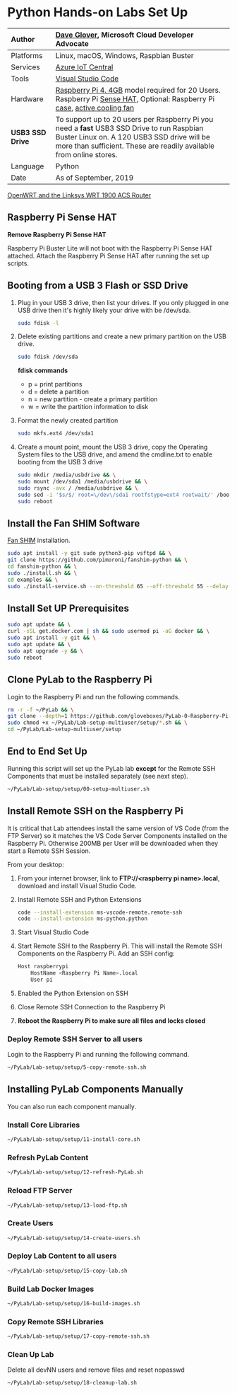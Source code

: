 # Python Hands-on Labs Set Up

|Author|[Dave Glover](https://developer.microsoft.com/en-us/advocates/dave-glover?WT.mc_id=pycon-blog-dglover), Microsoft Cloud Developer Advocate |
|:----|:---|
|Platforms | Linux, macOS, Windows, Raspbian Buster|
|Services | [Azure IoT Central](https://docs.microsoft.com/en-us/azure/iot-central/?WT.mc_id=pycon-blog-dglover) |
|Tools| [Visual Studio Code](https://code.visualstudio.com?WT.mc_id=pycon-blog-dglover)|
|Hardware | [Raspberry Pi 4. 4GB](https://www.raspberrypi.org/products/raspberry-pi-4-model-b/) model required for 20 Users. Raspberry Pi [Sense HAT](https://www.raspberrypi.org/products/sense-hat/), Optional: Raspberry Pi [case](https://shop.pimoroni.com/products/pibow-coupe-4?variant=29210100138067), [active cooling fan](https://shop.pimoroni.com/products/fan-shim)
|**USB3 SSD Drive**| To support up to 20 users per Raspberry Pi you need a **fast** USB3 SSD Drive to run Raspbian Buster Linux on. A 120 USB3 SSD drive will be more than sufficient. These are readily available from online stores.
|Language| Python|
|Date|As of September, 2019|


<!-- [Setting up Ethernet Access Point](wifirouter.md) -->

[OpenWRT and the Linksys WRT 1900 ACS Router](https://github.com/gloveboxes/Linksys-WRT-1900-ACS-with-Huawei-E3372-Hi-Link-LTE-Dongle)

## Raspberry Pi Sense HAT

**Remove Raspberry Pi Sense HAT**

Raspberry Pi Buster Lite will not boot with the Raspberry Pi Sense HAT attached. Attach the Raspberry Pi Sense HAT after running the set up scripts.

<!-- ## Update Raspberry Pi

```bash
sudo apt update && sudo apt upgrade -y && sudo reboot
``` -->

## Booting from a USB 3 Flash or SSD Drive

1. Plug in your USB 3 drive, then list your drives. If you only plugged in one USB drive then it's highly likely your drive with be /dev/sda.

    ```bash
    sudo fdisk -l
    ```

2. Delete existing partitions and create a new primary partition on the USB drive.

    ```bash
    sudo fdisk /dev/sda
    ```

    **fdisk commands**

    - p = print partitions
    - d = delete a partition
    - n = new partition - create a primary partition
    - w = write the partition information to disk

3. Format the newly created partition

    ```bash
    sudo mkfs.ext4 /dev/sda1
    ```

4. Create a mount point, mount the USB 3 drive, copy the Operating System files to the USB drive, and amend the cmdline.txt to enable booting from the USB 3 drive

    ```bash
    sudo mkdir /media/usbdrive && \
    sudo mount /dev/sda1 /media/usbdrive && \
    sudo rsync -avx / /media/usbdrive && \
    sudo sed -i '$s/$/ root=\/dev\/sda1 rootfstype=ext4 rootwait/' /boot/cmdline.txt && \
    sudo reboot
    ```

## Install the Fan SHIM Software

[Fan SHIM](https://shop.pimoroni.com/products/fan-shim) installation.

```bash
sudo apt install -y git sudo python3-pip vsftpd && \
git clone https://github.com/pimoroni/fanshim-python && \
cd fanshim-python && \
sudo ./install.sh && \
cd examples && \
sudo ./install-service.sh --on-threshold 65 --off-threshold 55 --delay 2
```

## Install Set UP Prerequisites

```bash
sudo apt update && \
curl -sSL get.docker.com | sh && sudo usermod pi -aG docker && \
sudo apt install -y git && \
sudo apt update && \
sudo apt upgrade -y && \
sudo reboot
```

## Clone PyLab to the Raspberry Pi

Login to the Raspberry Pi and run the following commands.

```bash
rm -r -f ~/PyLab && \
git clone --depth=1 https://github.com/gloveboxes/PyLab-0-Raspberry-Pi-Set-Up.git ~/PyLab && \
sudo chmod +x ~/PyLab/Lab-setup-multiuser/setup/*.sh && \
cd ~/PyLab/Lab-setup-multiuser/setup
```

## End to End Set Up

Running this script will set up the PyLab lab **except** for the Remote SSH Components that must be installed separately (see next step).

```bash
~/PyLab/Lab-setup/setup/00-setup-multiuser.sh
```

## Install Remote SSH on the Raspberry Pi

It is critical that Lab attendees install the same version of VS Code (from the FTP Server) so it matches the VS Code Server Components installed on the Raspberry Pi. Otherwise 200MB per User will be downloaded when they start a Remote SSH Session.

From your desktop:

1. From your internet browser, link to **FTP://\<raspberry pi name>.local**, download and install Visual Studio Code.

2. Install Remote SSH and Python Extensions

    ```bash
    code --install-extension ms-vscode-remote.remote-ssh
    code --install-extension ms-python.python
    ```

3. Start Visual Studio Code
4. Start Remote SSH to the Raspberry Pi. This will install the Remote SSH Components on the Raspberry Pi. Add an SSH config:

    ```bash
    Host raspberrypi
        HostName <Raspberry Pi Name>.local
        User pi
    ```

5. Enabled the Python Extension on SSH
6. Close Remote SSH Connection to the Raspberry Pi
7. **Reboot the Raspberry Pi to make sure all files and locks closed**

### Deploy Remote SSH Server  to all users

Login to the Raspberry Pi and running the following command.

```bash
~/PyLab/Lab-setup/setup/5-copy-remote-ssh.sh
```

## Installing PyLab Components Manually

You can also run each component manually.

### Install Core Libraries

```bash
~/PyLab/Lab-setup/setup/11-install-core.sh
```

### Refresh PyLab Content

```bash
~/PyLab/Lab-setup/setup/12-refresh-PyLab.sh
```

### Reload FTP Server

```bash
~/PyLab/Lab-setup/setup/13-load-ftp.sh
```

### Create Users

```bash
~/PyLab/Lab-setup/setup/14-create-users.sh
```

### Deploy Lab Content to all users

```bash
~/PyLab/Lab-setup/setup/15-copy-lab.sh
```

### Build Lab Docker Images

```bash
~/PyLab/Lab-setup/setup/16-build-images.sh
```

### Copy Remote SSH Libraries

```bash
~/PyLab/Lab-setup/setup/17-copy-remote-ssh.sh
```

### Clean Up Lab

Delete all devNN users and remove files and reset nopasswd

```bash
~/PyLab/Lab-setup/setup/18-cleanup-lab.sh
```
